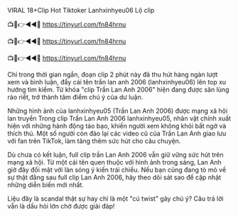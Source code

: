 VIRAL 18+Clip Hot Tiktoker Lanhxinhyeu06 Lộ clip

📺📱👉◄◄🔴  https://tinyurl.com/fn84hrnu

📺📱👉◄◄🔴  https://tinyurl.com/fn84hrnu

📺📱👉◄◄🔴  https://tinyurl.com/fn84hrnu


Chỉ trong thời gian ngắn, đoạn clip 2 phút này đã thu hút hàng ngàn lượt xem và bình luận, đẩy cái tên trần lan anh 2006 (lanhxinhyeu06) lên top xu hướng tìm kiếm. Từ khóa "clip Trần Lan Anh 2006" hiện đang được săn lùng ráo riết, trở thành tâm điểm chú ý của dư luận.

Những hình ảnh của lanhxinhyeu05 (Trần Lan Anh 2006) được mạng xã hội lan truyền
Trong clip Trần Lan Anh 2006 lanhxinhyeu05, nhân vật chính xuất hiện với những hành động táo bạo, khiến người xem không khỏi bất ngờ và thích thú. Một số người còn đào lại các video cũ của Trần Lan Anh giao lưu với fan trên TikTok, làm tăng thêm sức hút cho câu chuyện. 

Dù chưa có kết luận, full clip trần Lan Anh 2006 vẫn giữ vững sức hút trên mạng xã hội. Từ một cái tên quen thuộc với hình ảnh trong sáng, Lan Anh giờ đây đối mặt với làn sóng ý kiến trái chiều. Nếu bạn cũng đang tò mò về sự thật đằng sau full clip Lan Anh 2006, hãy theo dõi sát sao để cập nhật những diễn biến mới nhất.

Liệu đây là scandal thật sự hay chỉ là một "cú twist" gây chú ý? Câu trả lời vẫn là dấu hỏi lớn chờ được giải đáp! 
